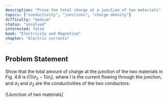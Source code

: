 ```yaml
---
description: "Prove the total charge at a junction of two materials"
topics: ["conductivity", "junctions", "charge density"]
difficulty: "medium"
status: "unsolved"
interested: false
book: "Electricity and Magnetism"
chapter: "Electric currents"
---
```


## Problem Statement
Show that the total amount of charge at the junction of the two materials in Fig. 4.6 is $I(1/\sigma_2 - 1/\sigma_1)$, where I is the current flowing through the junction, and $\sigma_1$ and $\sigma_2$ are the conductivities of the two conductors.

![Junction of two materials]
